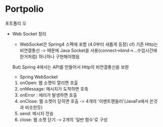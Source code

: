 # Portpolio
포트폴리 오 
* Web Socket 정리 
  - WebSocket은 Spring4 스펙에 포함 (4.0부터 새롭게 등장)
    cf) 기존 Http는 비연결통신 -> 때문에 Java Socket을 사용(connect->bind->...수업시간에 한거처럼) 하나하나 구현해야했음
    
   But) Spring 4에서는 API를 만들어서 Http의 비연결통신을 보완 
   
   * Spring WebSocket 
   1) onOpen: 웹 소켓이 열리면 호출 
   2) onMessage: 메시지가 도착하면 호축 
   3) onError : 에러가 발생하면 호출 
   4) onClose: 웹 소켓이 닫히면 호출
   -> 4개의 '이벤트핸들러'(JavaFx에서 쓴것과 비슷한듯)
   5) send: 메시지 전송 
   6) close: 웹 소켓 닫기 
   -> 2개의 '일반 함수'로 구성
   
